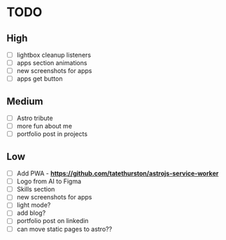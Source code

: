 # TODO

## High

- [ ] lightbox cleanup listeners
- [ ] apps section animations
- [ ] new screenshots for apps
- [ ] apps get button

## Medium

- [ ] Astro tribute
- [ ] more fun about me
- [ ] portfolio post in projects

## Low

- [ ] Add PWA - **https://github.com/tatethurston/astrojs-service-worker**
- [ ] Logo from AI to Figma
- [ ] Skills section
- [ ] new screenshots for apps
- [ ] light mode?
- [ ] add blog?
- [ ] portfolio post on linkedin
- [ ] can move static pages to astro??
